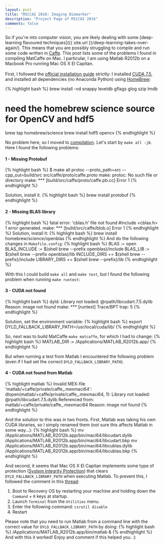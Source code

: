 ```yaml
---
layout: post
title: "MICCAI 2016: Imaging Biomarker"
description: "Project Page of MICCAI 2016"
comments: false
---
```


So if you're into computer vision, you are likely dealing with some [deep-learning flavoured techniques]({{ site.url }}/deep-learning-takes-over-again/). This means that you are possibly struggling to compile and run some code written in [Caffe](http://caffe.berkeleyvision.org). This post lists some of the problems I found in compiling MatCaffe on Mac.
I particular, I am using Matlab R2012b on a Macbook Pro running Mac OS X El Capitan.<br>
<br>
First, I followed the [official installation guide](http://caffe.berkeleyvision.org/install_osx.html) strictly: I installed [CUDA 7.5](https://developer.nvidia.com/cuda-toolkit), and installed all dependencies (no Anaconda Python) using [HomeBrew](http://brew.sh):

{% highlight bash %}
brew install -vd snappy leveldb gflags glog szip lmdb
# need the homebrew science source for OpenCV and hdf5
brew tap homebrew/science
brew install hdf5 opencv
{% endhighlight %}

No problem here, so I moved to [compilation](http://caffe.berkeleyvision.org/installation.html#compilation). Let's start by ```make all -j8```.
Here I found the following problems:

#### 1 - Missing Protobuf
{% highlight bash  %}
$ make all
protoc --proto_path=src --cpp_out=build/src src/caffe/proto/caffe.proto
make: protoc: No such file or directory
make: *** [build/src/caffe/proto/caffe.pb.cc] Error 1
{% endhighlight %}

Solution, install it.
{% highlight bash  %}
brew install protobuf
{% endhighlight %}

#### 2 - Missing BLAS library

{% highlight bash  %}
fatal error: 'cblas.h' file not found
#include <cblas.h>
1 error generated.
make: *** [build/src/caffe/blob.o] Error 1
{% endhighlight %}
Solution, install it:
{% highlight bash %}
brew install homebrew/science/openblas
{% endhighlight %}
And do the following changes in ```Makefile.config```:
{% highlight bash %}
BLAS := open
BLAS_INCLUDE := $(shell brew --prefix openblas)/include
BLAS_LIB := $(shell brew --prefix openblas)/lib
INCLUDE_DIRS += $(shell brew --prefix)/include
LIBRARY_DIRS += $(shell brew --prefix)/lib
{% endhighlight %}

With this I could build ```make all``` and ```make test```, but I found the following problem when running ```make runtest```:

#### 3 - CUDA not found
{% highlight bash %}
dyld: Library not loaded: @rpath/libcudart.7.5.dylib
Reason: image not found 
make: *** [runtest] Trace/BPT trap: 5
{% endhighlight %}

Solution, set the environment variable:
{% highlight bash %}
export DYLD_FALLBACK_LIBRARY_PATH=/usr/local/cuda/lib/
{% endhighlight %}

So, next was to build MatCaffe ```make matcaffe```, for which I had to change:
{% highlight bash %}
MATLAB_DIR := /Applications/MATLAB_R2012b.app/
{% endhighlight %}

But when running a test from Matlab I encountered the following problem (even if I had set the correct ```DYLD_FALLBACK_LIBRARY_PATH```).

#### 4 - CUDA not found from Matlab
{% highlight matlab %}
Invalid MEX-file 'matlab/+caffe/private/caffe_.mexmaci64':
dlopen(matlab/+caffe/private/caffe_.mexmaci64, 1): Library not loaded: @rpath/libcudart.7.5.dylib
  Referenced from: matlab/+caffe/private/caffe_.mexmaci64
  Reason: image not found
{% endhighlight %}

And the solution to this was in two fronts. First, Matlab was taking his own CUDA libraries, so I simply renamed them (not sure this affects Matlab in some way...):
{% highlight bash %}
mv /Applications/MATLAB_R2012b.app/bin/maci64/libcudart.dylib /Applications/MATLAB_R2012b.app/bin/maci64/libcudart.bkp
mv /Applications/MATLAB_R2012b.app/bin/maci64/libcublas.dylib /Applications/MATLAB_R2012b.app/bin/maci64/libcublas.bkp
{% endhighlight %}

And second, it seems that Mac OS X El Capitan implements some type of protection ([System Integrity Protection](https://developer.apple.com/library/watchos/documentation/Security/Conceptual/System_Integrity_Protection_Guide/System_Integrity_Protection_Guide.pdf)) that clears ```DYLD_FALLBACK_LIBRARY_PATH``` when executing Matlab.
To prevent this, I followed the comment in this [thread](https://github.com/BVLC/caffe/issues/2320):

1. Boot to Recovery OS by restarting your machine and holding down the ```Command``` + ```R``` keys at startup.
2. Launch ```Terminal``` from the ```Utilities``` menu.
3. Enter the following command: ```csrutil disable```
4. Restart

Please note that you need to run Matlab from a command line with the correct value for ```DYLD_FALLBACK_LIBRARY_PATH``` by doing:
{% highlight bash %}
/Applications/MATLAB_R2012b.app/bin/matlab &
{% endhighlight %}
And with this it worked! Enjoy and comment if this helped you. :)




